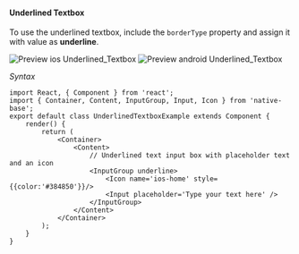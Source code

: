 #### Underlined Textbox

To use the underlined textbox, include the <code>borderType</code> property and assign it with value as **underline**.

![Preview ios Underlined_Textbox](https://github.com/GeekyAnts/NativeBase-KitchenSink/raw/master/screenshots/ios/underlineInput.png)
![Preview android Underlined_Textbox](https://github.com/GeekyAnts/NativeBase-KitchenSink/raw/master/screenshots/android/underlineInput.png)

*Syntax*
<pre class="line-numbers"><code class="language-jsx">import React, { Component } from 'react';
import { Container, Content, InputGroup, Input, Icon } from 'native-base';
export default class UnderlinedTextboxExample extends Component {
    render() {
        return (
            &lt;Container>
                &lt;Content>​
                    // Underlined text input box with placeholder text and an icon
                    &lt;InputGroup underline>
                        &lt;Icon name='ios-home' style=&#123;{color:'#384850'}}/>
                        &lt;Input placeholder='Type your text here' />
                    &lt;/InputGroup>
                &lt;/Content>
            &lt;/Container>
        );
    }
}</code></pre><br />

